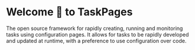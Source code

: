 # Welcome 👋 to TaskPages

The open source framework for rapidly creating, running and monitoring tasks using configuration pages. It allows for tasks to be rapidly developed and updated at runtime, with a preference to use configuration over code. 
